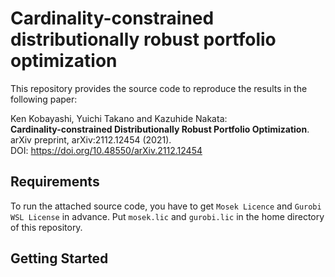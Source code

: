 # Cardinality-constrained distributionally robust portfolio optimization

This repository provides the source code to reproduce the results in the following paper:

Ken Kobayashi, Yuichi Takano and Kazuhide Nakata:  
**Cardinality-constrained Distributionally Robust Portfolio Optimization**.  
arXiv preprint, arXiv:2112.12454 (2021).  
DOI: https://doi.org/10.48550/arXiv.2112.12454

## Requirements

To run the attached source code, you have to get `Mosek Licence` and `Gurobi WSL License` in advance. 
Put `mosek.lic` and `gurobi.lic` in the home directory of this repository.

## Getting Started